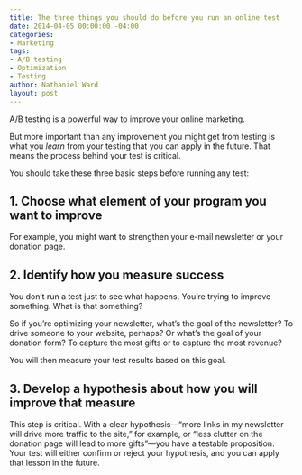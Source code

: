 ```yaml
---
title: The three things you should do before you run an online test
date: 2014-04-05 00:00:00 -04:00
categories:
- Marketing
tags:
- A/B testing
- Optimization
- Testing
author: Nathaniel Ward
layout: post
---
```


A/​B testing is a powerful way to improve your online marketing.

But more important than any improvement you might get from testing is what you *learn* from your testing that you can apply in the future. That means the process behind your test is critical.

You should take these three basic steps before running any test:

## 1. Choose what element of your program you want to improve

For example, you might want to strengthen your e-mail newsletter or your donation page.

## 2. Identify how you measure success

You don’t run a test just to see what happens. You’re trying to improve something. What is that something?

So if you’re optimizing your newsletter, what’s the goal of the newsletter? To drive someone to your website, perhaps? Or what’s the goal of your donation form? To capture the most gifts or to capture the most revenue?

You will then measure your test results based on this goal.

## 3. Develop a hypothesis about how you will improve that measure

This step is critical. With a clear hypothesis—“more links in my newsletter will drive more traffic to the site,” for example, or “less clutter on the donation page will lead to more gifts”—you have a testable proposition. Your test will either confirm or reject your hypothesis, and you can apply that lesson in the future.
